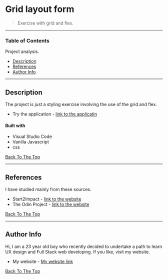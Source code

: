 # Grid layout form

> Exercise with grid and flex.

---

### Table of Contents
Project analysis.

- [Description](#description)
- [References](#references)
- [Author Info](#author-info)

---

## Description

The project is just a styling exercise involving the use of the grid and flex.<br />

- Try the application - [link to the applicatin](https://odin-form-project269.netlify.app/)

#### Built with

- Visual Studio Code
- Vanilla Javascript
- css

[Back To The Top](#Grid-layout-form)

---

## References

I have studied mainly from these sources.

- Start2Impact - [link to the website](https://www.start2impact.it/?utm_source=google&utm_medium=cpc&utm_campaign=Search_Brand&gclid=Cj0KCQiAieWOBhCYARIsANcOw0w5QK43cTLhwCWpsKfugzdnDB3c2GLK78gn2BA0thbsMWDFx5T7NRwaAp8XEALw_wcB)
- The Odin Project - [link to the website](https://www.theodinproject.com/)

[Back To The Top](#Grid-layout-form)

---

## Author Info

Hi, I am a 23 year old boy who recently decided to undertake a path to learn UX design and Full Stack web developing.
If you like, visit my website.

- My website - [My website link](https://ale269.github.io/website/)

[Back To The Top](#Grid-layout-form)

